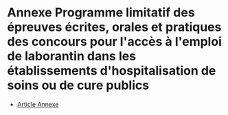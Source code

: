 # Annexe Programme limitatif des épreuves écrites, orales et pratiques des concours pour l'accès à l'emploi de laborantin dans les établissements d'hospitalisation de soins ou de cure publics

- [Article Annexe](article-annexe.md)

